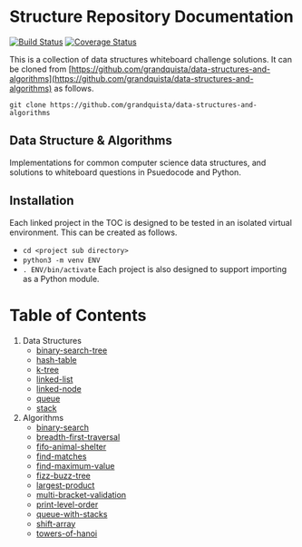 # Structure Repository Documentation

[![Build Status](https://travis-ci.org/grandquista/data-structures-and-algorithms.svg?branch=master)](https://travis-ci.org/grandquista/data-structures-and-algorithms) [![Coverage Status](https://coveralls.io/repos/github/grandquista/data-structures-and-algorithms/badge.svg?branch=master)](https://coveralls.io/github/grandquista/data-structures-and-algorithms?branch=master)

This is a collection of data structures whiteboard challenge solutions. It can be cloned from [https://github.com/grandquista/data-structures-and-algorithms](https://github.com/grandquista/data-structures-and-algorithms) as follows.

`git clone https://github.com/grandquista/data-structures-and-algorithms`

## Data Structure & Algorithms

Implementations for common computer science data structures, and solutions to whiteboard questions in Psuedocode and Python.

## Installation

Each linked project in the TOC is designed to be tested in an isolated virtual environment. This can be created as follows.
* `cd <project sub directory>`
* `python3 -m venv ENV`
* `. ENV/bin/activate`
Each project is also designed to support importing as a Python module.

# Table of Contents
1. Data Structures
    - [binary-search-tree](./data_structures/binary_search_tree)
    - [hash-table](./data_structures/hash_table)
    - [k-tree](./data_structures/k_tree)
    - [linked-list](./data_structures/linked_list)
    - [linked-node](./data_structures/linked_node)
    - [queue](./data_structures/queue)
    - [stack](./data_structures/stack)
2. Algorithms
    - [binary-search](./challenges/binary_search)
    - [breadth-first-traversal](./challenges/breadth_first_traversal)
    - [fifo-animal-shelter](./challenges/fifo_animal_shelter)
    - [find-matches](./challenges/find_matches)
    - [find-maximum-value](./challenges/find_maximum_value_binary_tree)
    - [fizz-buzz-tree](./challenges/fizzbuzztree)
    - [largest-product](./challenges/largest_product)
    - [multi-bracket-validation](./challenges/multi_bracket_validation)
    - [print-level-order](./challenges/print_level_order)
    - [queue-with-stacks](./challenges/queue_with_stacks)
    - [shift-array](./challenges/shift_array)
    - [towers-of-hanoi](./challenges/towers_of_hanoi)
